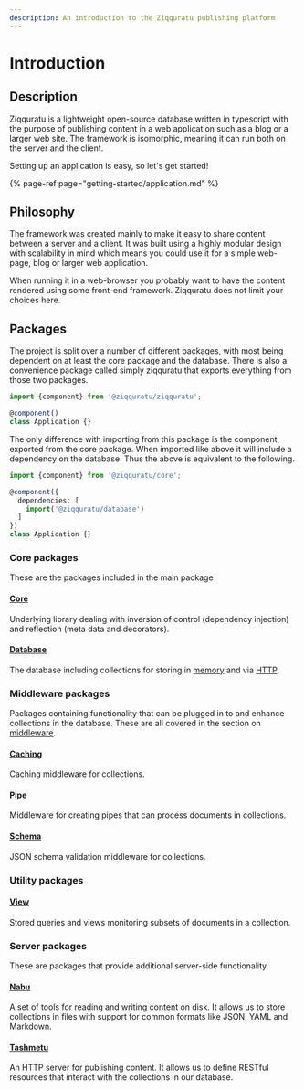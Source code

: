 ```yaml
---
description: An introduction to the Ziqquratu publishing platform
---
```


# Introduction

## Description

Ziqquratu is a lightweight open-source database written in typescript with the purpose of publishing content in a web application such as a blog or a larger web site. The framework is isomorphic, meaning it can run both on the server and the client.

Setting up an application is easy, so let's get started!

{% page-ref page="getting-started/application.md" %}

## Philosophy

The framework was created mainly to make it easy to share content between a server and a client. It was built using a highly modular design with scalability in mind which means you could use it for a simple web-page, blog or larger web application.

When running it in a web-browser you probably want to have the content rendered using some front-end framework. Ziqquratu does not limit your choices here.

## Packages

The project is split over a number of different packages, with most being dependent on at least the core package and the database. There is also a convenience package called simply ziqquratu that exports everything from those two packages.

```typescript
import {component} from '@ziqquratu/ziqquratu';

@component()
class Application {}
```

The only difference with importing from this package is the component, exported from the core package. When imported like above it will include a dependency on the database. Thus the above is equivalent to the following.

```typescript
import {component} from '@ziqquratu/core';

@component({
  dependencies: [
    import('@ziqquratu/database')
  ]
})
class Application {}
```

### Core packages

These are the packages included in the main package

#### [Core](ziqquratu/core/)

Underlying library dealing with inversion of control \(dependency injection\) and reflection \(meta data and decorators\).

#### [Database](ziqquratu/database/)

The database including collections for storing in [memory](ziqquratu/database/collections/memory.md) and via [HTTP](ziqquratu/database/collections/http.md).

### Middleware packages

Packages containing functionality that can be plugged in to and enhance collections in the database. These are all covered in the section on [middleware](ziqquratu/database/middleware.md).

#### [Caching](ziqquratu/database/middleware.md#caching)

Caching middleware for collections.

#### Pipe

Middleware for creating pipes that can process documents in collections.

#### [Schema](ziqquratu/database/middleware.md#validation)

JSON schema validation middleware for collections.

### Utility packages

#### [View](ziqquratu/views/) <a id="view"></a>

Stored queries and views monitoring subsets of documents in a collection.

### Server packages

These are packages that provide additional server-side functionality.

#### [Nabu](ziqquratu/nabu.md)

A set of tools for reading and writing content on disk. It allows us to store collections in files with support for common formats like JSON, YAML and Markdown.

#### [Tashmetu](ziqquratu/tashmetu.md)

An HTTP server for publishing content. It allows us to define RESTful resources that interact with the collections in our database.



